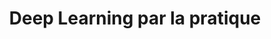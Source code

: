 ---
audience: Ingénieurs/Chefs de projet IA, consultants IA et toute personne souhaitant
  découvrir les techniques Deep Learning dans la résolution de problèmes industriels.
category: Machine Learning -- Data-science
duration: 3j  -  21h00
id: DPL
objectives:
- Comprendre l'évolution des réseaux de neurones et les raisons du succès actuel du
  Deep Learning
- Utiliser les bibliothèques de Deep Learning les plus populaires
- Comprendre les principes de conception, les outils de diagnostic et les effets des
  différents verrous et leviers
- Acquérir de l'expérience pratique sur plusieurs problèmes réels
prerequisites: "Bonnes connaissances en statistiques. Bonnes connaissances du Machine\
  \ Learning, connaissances équivalentes à celles apportées par le cours Machine Learning,\
  \ méthodes et solutions. Expérience requise. Vérifiez que vous avez les prérequis\
  \ nécessaires pour profiter pleinement de cette formation en faisant \r\n      \
  \              ce test."
price: 990.0
program:
  parts:
  - demo: Présentation des exemples de Machine Learning en classification et régression.
    items:
    - Créer un premier graphe et l’exécuter dans une session.
    - Cycle de vie de la valeur d’un nœud.
    - Manipuler des matrices. Régression linéaire. Descente de gradient.
    - Fournir des données à l’algorithme d’entraînement.
    - Enregistrer et restaurer des modèles. Visualiser le graphe et les courbes d’apprentissage.
    num: 1
    title: Introduction
  - items:
    - Entraîner un PMC (Perceptron MultiCouche) avec une API TensorFlow de haut niveau.
    - Entraîner un PMC (Perceptron MultiCouche) avec TensorFlow de base.
    - Régler précisément les hyperparamètres d’un réseau de neurones.
    num: 2
    title: Introduction aux réseaux de neurones artificiels
  - items:
    - Problèmes de disparition et d’explosion des gradients.
    - Réutiliser des couches pré-entraînées.
    - Optimiseurs plus rapides.
    - Éviter le sur-ajustement grâce à la régularisation.
    - Recommandations pratiques.
    num: 3
    practice: Mise en œuvre d'un réseau de neurones à la manière du framework TensorFlow.
    title: Entraînement de réseaux de neurones profonds
  - items:
    - L’architecture du cortex visuel.
    - Couche de convolution.
    - Couche de pooling.
    - Architectures de CNN.
    num: 4
    practice: Mise en œuvre des CNN en utilisant des jeux de données variés.
    title: Réseaux de neurones convolutifs
  - items:
    - Régression logistique avec Keras.
    - Perceptron avec Keras.
    - Réseaux de neurones convolutifs avec Keras.
    num: 5
    practice: Mise en œuvre de Keras en utilisant des jeux de données variés.
    title: Deep Learning avec Keras
  - items:
    - 'Neurones récurrents. RNR de base avec TensorFlow. '
    - Entraîner des RNR. RNR profonds.
    - Cellule LSTM. Cellule GRU.
    - Traitement automatique du langage naturel.
    num: 6
    practice: Mise en œuvre des RNN en utilisant des jeux de données variés.
    title: Réseaux de neurones récurrents
  - items:
    - Représentations efficaces des données.
    - ACP avec un autoencodeur linéaire sous-complet.
    - Autoencodeurs empilés. Pré-entraînement non supervisé.
    - Autoencodeurs débruiteurs. Autoencodeurs épars. Autoencodeurs variationnels.
      Autres autoencodeurs.
    num: 7
    practice: Mise en œuvre d'autoencodeurs en utilisant des jeux de données variés.
    title: Autoencodeurs
short: Les réseaux de neurones artificiels facilitent l'apprentissage automatique
  et bouleversent de nombreux secteurs économiques. Durant cette formation vous utilisez
  les outils les plus répandus du domaine afin de réaliser et entrainer différents
  types de réseaux de neurones profonds sur des jeux de données diversifiés.
title: Deep Learning par la pratique

---